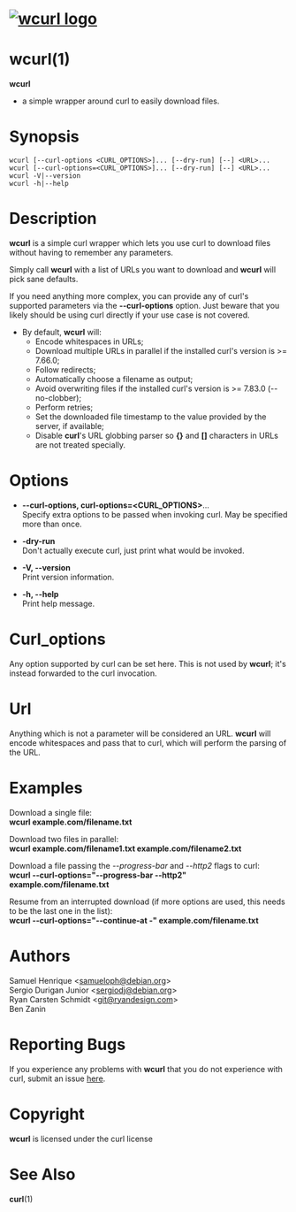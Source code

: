 <!--
Copyright (C) Samuel Henrique <samueloph@debian.org>

SPDX-License-Identifier: curl
-->

# [![wcurl logo](https://curl.se/wcurl/wcurl-logo.png)](https://curl.se/wcurl)


# wcurl(1)

**wcurl**
- a simple wrapper around curl to easily download files.

<a name="synopsis"></a>

# Synopsis

    wcurl [--curl-options <CURL_OPTIONS>]... [--dry-run] [--] <URL>...
    wcurl [--curl-options=<CURL_OPTIONS>]... [--dry-run] [--] <URL>...
    wcurl -V|--version
    wcurl -h|--help

<a name="description"></a>

# Description

**wcurl** is a simple curl wrapper which lets you use curl to download files
without having to remember any parameters.

Simply call **wcurl** with a list of URLs you want to download and **wcurl** will pick
sane defaults.

If you need anything more complex, you can provide any of curl's supported
parameters via the **--curl-options** option. Just beware that you likely
should be using curl directly if your use case is not covered.


* By default, **wcurl** will:    
  * Encode whitespaces in URLs;  
  * Download multiple URLs in parallel if the installed curl's version is >= 7.66.0;  
  * Follow redirects;  
  * Automatically choose a filename as output;  
  * Avoid overwriting files if the installed curl's version is >= 7.83.0 (--no-clobber);  
  * Perform retries;  
  * Set the downloaded file timestamp to the value provided by the server, if available;  
  * Disable **curl**'s URL globbing parser so **{}** and **\[\]** characters in URLs are not treated specially.

<a name="options"></a>

# Options


* **--curl-options, curl-options=&lt;CURL\_OPTIONS&gt;**...  
  Specify extra options to be passed when invoking curl. May be specified more than once.

* **-dry-run**  
  Don't actually execute curl, just print what would be invoked.

* **-V, --version**  
  Print version information.

* **-h, --help**  
  Print help message.

<a name="curl_options"></a>

# Curl_options

Any option supported by curl can be set here.
This is not used by **wcurl**; it's instead forwarded to the curl invocation.

<a name="url"></a>

# Url

Anything which is not a parameter will be considered an URL.
**wcurl** will encode whitespaces and pass that to curl, which will perform the
parsing of the URL.

<a name="examples"></a>

# Examples

Download a single file:  
**wcurl example.com/filename.txt**

Download two files in parallel:  
**wcurl example.com/filename1.txt example.com/filename2.txt**

Download a file passing the _--progress-bar_ and _--http2_ flags to curl:  
**wcurl --curl-options="--progress-bar --http2" example.com/filename.txt**

Resume from an interrupted download (if more options are used, this needs to be the last one in the list):  
**wcurl --curl-options="--continue-at -" example.com/filename.txt**

<a name="authors"></a>

# Authors

Samuel Henrique &lt;[samueloph@debian.org](mailto:samueloph@debian.org)&gt;  
Sergio Durigan Junior &lt;[sergiodj@debian.org](mailto:sergiodj@debian.org)&gt;  
Ryan Carsten Schmidt &lt;[git@ryandesign.com](mailto:git@ryandesign.com)&gt;  
Ben Zanin  

<a name="reporting-bugs"></a>

# Reporting Bugs

If you experience any problems with **wcurl** that you do not experience with curl,
submit an issue [here](https://github.com/curl/wcurl/issues).

<a name="copyright"></a>

# Copyright

**wcurl** is licensed under the curl license

<a name="see-also"></a>

# See Also

**curl**(1)

